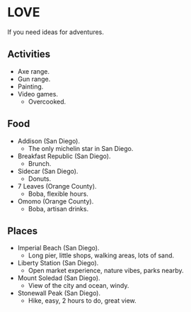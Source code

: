 # LOVE

If you need ideas for adventures.

## Activities

- Axe range.
- Gun range.
- Painting.
- Video games.
  - Overcooked.

## Food

- Addison (San Diego).
  - The only michelin star in San Diego.
- Breakfast Republic (San Diego).
  - Brunch.
- Sidecar (San Diego).
  - Donuts.
- 7 Leaves (Orange County).
  - Boba, flexible hours.
- Omomo (Orange County).
  - Boba, artisan drinks.

## Places

- Imperial Beach (San Diego).
  - Long pier, little shops, walking areas, lots of sand.
- Liberty Station (San Diego).
  - Open market experience, nature vibes, parks nearby.
- Mount Soledad (San Diego).
  - View of the city and ocean, windy.
- Stonewall Peak (San Diego).
  - Hike, easy, 2 hours to do, great view.
